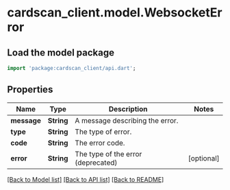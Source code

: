 # cardscan_client.model.WebsocketError

## Load the model package
```dart
import 'package:cardscan_client/api.dart';
```

## Properties
Name | Type | Description | Notes
------------ | ------------- | ------------- | -------------
**message** | **String** | A message describing the error. | 
**type** | **String** | The type of error. | 
**code** | **String** | The error code. | 
**error** | **String** | The type of the error (deprecated) | [optional] 

[[Back to Model list]](../README.md#documentation-for-models) [[Back to API list]](../README.md#documentation-for-api-endpoints) [[Back to README]](../README.md)


